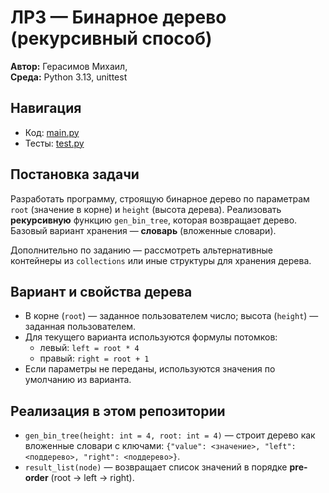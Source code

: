 # ЛР3 — Бинарное дерево (рекурсивный способ)

**Автор:** Герасимов Михаил, <P3122>  
**Среда:** Python 3.13, unittest

## Навигация
- Код: [main.py](./main.py)
- Тесты: [test.py](./test.py)

## Постановка задачи
Разработать программу, строящую бинарное дерево по параметрам `root` (значение в корне)
и `height` (высота дерева). Реализовать **рекурсивную** функцию `gen_bin_tree`, которая
возвращает дерево. Базовый вариант хранения — **словарь** (вложенные словари).

Дополнительно по заданию — рассмотреть альтернативные контейнеры из `collections` или иные
структуры для хранения дерева.

## Вариант и свойства дерева
- В корне (`root`) — заданное пользователем число; высота (`height`) — заданная пользователем.
- Для текущего варианта используются формулы потомков:
  - левый: `left = root * 4`
  - правый: `right = root + 1`
- Если параметры не переданы, используются значения по умолчанию из варианта.

## Реализация в этом репозитории
- `gen_bin_tree(height: int = 4, root: int = 4)` — строит дерево как вложенные словари с ключами:
  `{"value": <значение>, "left": <поддерево>, "right": <поддерево>}`.
- `result_list(node)` — возвращает список значений в порядке **pre-order** (root → left → right).
